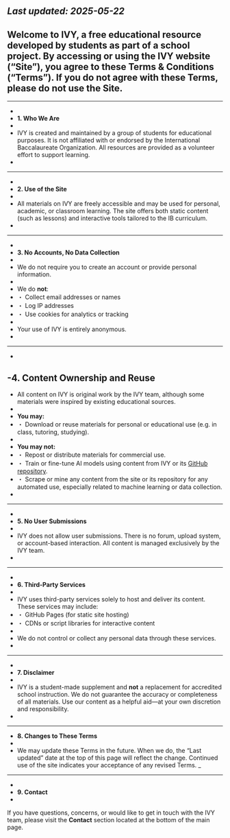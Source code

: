 _Last updated: 2025-05-22_
-
Welcome to **IVY**, a free educational resource developed by students as part of a school project. By accessing or using the IVY website (“Site”), you agree to these Terms & Conditions (“Terms”). If you do not agree with these Terms, please do not use the Site.
-
---
-
- **1. Who We Are**
-
- IVY is created and maintained by a group of students for educational purposes. It is not affiliated with or endorsed by the International Baccalaureate Organization. All resources are provided as a volunteer effort to support learning.
-
---
-
- **2. Use of the Site**
-
- All materials on IVY are freely accessible and may be used for personal, academic, or classroom learning. The site offers both static content (such as lessons) and interactive tools tailored to the IB curriculum.
-
---
-
- **3. No Accounts, No Data Collection**
-
- We do not require you to create an account or provide personal information.
- 
- We do **not**:
- ・ Collect email addresses or names
- ・ Log IP addresses
- ・ Use cookies for analytics or tracking
-
- Your use of IVY is entirely anonymous.
-
---
-
-**4. Content Ownership and Reuse**
-
- All content on IVY is original work by the IVY team, although some materials were inspired by existing educational sources.
-
- **You may:**
- ・ Download or reuse materials for personal or educational use (e.g. in class, tutoring, studying).
-
- **You may not:**
- ・ Repost or distribute materials for commercial use.
- ・ Train or fine-tune AI models using content from IVY or its [GitHub repository](https://github.com/NagusameCS/IVY).
- ・ Scrape or mine any content from the site or its repository for any automated use, especially related to machine learning or data collection.
-
---
-
- **5. No User Submissions**
-
- IVY does not allow user submissions. There is no forum, upload system, or account-based interaction. All content is managed exclusively by the IVY team.
-
---
-
- **6. Third-Party Services**
-
- IVY uses third-party services solely to host and deliver its content. These services may include:
- ・ GitHub Pages (for static site hosting)
- ・ CDNs or script libraries for interactive content
-
- We do not control or collect any personal data through these services.
- 
---
-
- **7. Disclaimer**
-
- IVY is a student-made supplement and **not** a replacement for accredited school instruction. We do not guarantee the accuracy or completeness of all materials. Use our content as a helpful aid—at your own discretion and responsibility.
- 
---
- **8. Changes to These Terms**
-
- We may update these Terms in the future. When we do, the “Last updated” date at the top of this page will reflect the change. Continued use of the site indicates your acceptance of any revised Terms.
_
---
-
- **9. Contact**
-
If you have questions, concerns, or would like to get in touch with the IVY team, please visit the **Contact** section located at the bottom of the main page.
